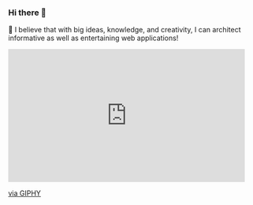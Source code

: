 ### Hi there 👋

<!--
**loafcheck/loafcheck** is a ✨ _special_ ✨ repository because its `README.md` (this file) appears on your GitHub profile.

Here are some ideas to get you started:

- 🔭 I’m currently working on ...
- 🌱 I’m currently learning ...
- 👯 I’m looking to collaborate on ...
- 🤔 I’m looking for help with ...
- 💬 Ask me about ...
- 📫 How to reach me: ...
- 😄 Pronouns: ...
- ⚡ Fun fact: ...
-->

🚀 I believe that with big ideas, knowledge, and creativity, I can architect informative as well as entertaining web applications!

<iframe src="https://giphy.com/embed/4bAEIAB84zPwc" width="480" height="270" frameBorder="0" class="giphy-embed" allowFullScreen></iframe><p><a href="https://giphy.com/gifs/cat-working-kitten-4bAEIAB84zPwc">via GIPHY</a></p>
